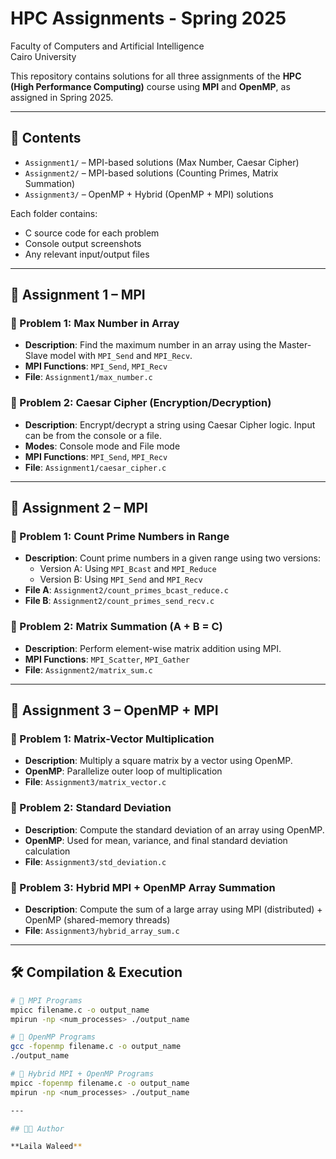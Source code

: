 # HPC Assignments - Spring 2025
Faculty of Computers and Artificial Intelligence  
Cairo University  

This repository contains solutions for all three assignments of the **HPC (High Performance Computing)** course using **MPI** and **OpenMP**, as assigned in Spring 2025.

---

## 📁 Contents

- `Assignment1/` – MPI-based solutions (Max Number, Caesar Cipher)
- `Assignment2/` – MPI-based solutions (Counting Primes, Matrix Summation)
- `Assignment3/` – OpenMP + Hybrid (OpenMP + MPI) solutions

Each folder contains:
- C source code for each problem
- Console output screenshots
- Any relevant input/output files

---

## 🧠 Assignment 1 – MPI

### 🔹 Problem 1: Max Number in Array
- **Description**: Find the maximum number in an array using the Master-Slave model with `MPI_Send` and `MPI_Recv`.
- **MPI Functions**: `MPI_Send`, `MPI_Recv`
- **File**: `Assignment1/max_number.c`

### 🔹 Problem 2: Caesar Cipher (Encryption/Decryption)
- **Description**: Encrypt/decrypt a string using Caesar Cipher logic. Input can be from the console or a file.
- **Modes**: Console mode and File mode
- **MPI Functions**: `MPI_Send`, `MPI_Recv`
- **File**: `Assignment1/caesar_cipher.c`

---

## 🧠 Assignment 2 – MPI

### 🔹 Problem 1: Count Prime Numbers in Range
- **Description**: Count prime numbers in a given range using two versions:
  - Version A: Using `MPI_Bcast` and `MPI_Reduce`
  - Version B: Using `MPI_Send` and `MPI_Recv`
- **File A**: `Assignment2/count_primes_bcast_reduce.c`  
- **File B**: `Assignment2/count_primes_send_recv.c`

### 🔹 Problem 2: Matrix Summation (A + B = C)
- **Description**: Perform element-wise matrix addition using MPI.
- **MPI Functions**: `MPI_Scatter`, `MPI_Gather`
- **File**: `Assignment2/matrix_sum.c`

---

## 🧠 Assignment 3 – OpenMP + MPI

### 🔹 Problem 1: Matrix-Vector Multiplication
- **Description**: Multiply a square matrix by a vector using OpenMP.
- **OpenMP**: Parallelize outer loop of multiplication
- **File**: `Assignment3/matrix_vector.c`

### 🔹 Problem 2: Standard Deviation
- **Description**: Compute the standard deviation of an array using OpenMP.
- **OpenMP**: Used for mean, variance, and final standard deviation calculation
- **File**: `Assignment3/std_deviation.c`

### 🔹 Problem 3: Hybrid MPI + OpenMP Array Summation
- **Description**: Compute the sum of a large array using MPI (distributed) + OpenMP (shared-memory threads)
- **File**: `Assignment3/hybrid_array_sum.c`

---

## 🛠️ Compilation & Execution

```bash
# 🔧 MPI Programs
mpicc filename.c -o output_name
mpirun -np <num_processes> ./output_name

# 🔧 OpenMP Programs
gcc -fopenmp filename.c -o output_name
./output_name

# 🔧 Hybrid MPI + OpenMP Programs
mpicc -fopenmp filename.c -o output_name
mpirun -np <num_processes> ./output_name

---

## 👩‍💻 Author

**Laila Waleed**  
